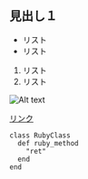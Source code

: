 見出し１
-------------------------------
* リスト
* リスト

1. リスト
2. リスト


![Alt text](http://k.yimg.jp/images/top/sp2/cmn/logo-ns-131205.png)

[リンク](https://www.google.co.jp/)

```
class RubyClass
  def ruby_method
    "ret"
  end
end
```
